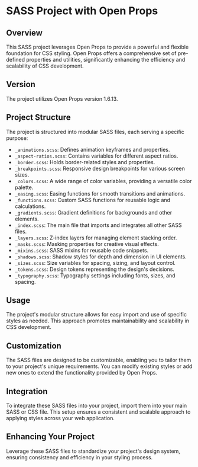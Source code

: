 # SASS Project with Open Props

## Overview
This SASS project leverages Open Props to provide a powerful and flexible foundation for CSS styling. Open Props offers a comprehensive set of pre-defined properties and utilities, significantly enhancing the efficiency and scalability of CSS development.

## Version
The project utilizes Open Props version 1.6.13.

## Project Structure
The project is structured into modular SASS files, each serving a specific purpose:

- `_animations.scss`: Defines animation keyframes and properties.
- `_aspect-ratios.scss`: Contains variables for different aspect ratios.
- `_border.scss`: Holds border-related styles and properties.
- `_breakpoints.scss`: Responsive design breakpoints for various screen sizes.
- `_colors.scss`: A wide range of color variables, providing a versatile color palette.
- `_easing.scss`: Easing functions for smooth transitions and animations.
- `_functions.scss`: Custom SASS functions for reusable logic and calculations.
- `_gradients.scss`: Gradient definitions for backgrounds and other elements.
- `_index.scss`: The main file that imports and integrates all other SASS files.
- `_layers.scss`: Z-index layers for managing element stacking order.
- `_masks.scss`: Masking properties for creative visual effects.
- `_mixins.scss`: SASS mixins for reusable code snippets.
- `_shadows.scss`: Shadow styles for depth and dimension in UI elements.
- `_sizes.scss`: Size variables for spacing, sizing, and layout control.
- `_tokens.scss`: Design tokens representing the design's decisions.
- `_typography.scss`: Typography settings including fonts, sizes, and spacing.

## Usage
The project's modular structure allows for easy import and use of specific styles as needed. This approach promotes maintainability and scalability in CSS development.

## Customization
The SASS files are designed to be customizable, enabling you to tailor them to your project's unique requirements. You can modify existing styles or add new ones to extend the functionality provided by Open Props.

## Integration
To integrate these SASS files into your project, import them into your main SASS or CSS file. This setup ensures a consistent and scalable approach to applying styles across your web application.

## Enhancing Your Project
Leverage these SASS files to standardize your project's design system, ensuring consistency and efficiency in your styling process.
